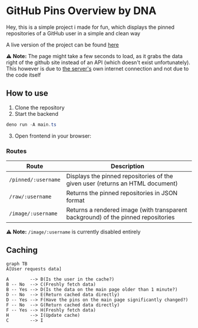 # GitHub Pins Overview by DNA

Hey, this is a simple project i made for fun, which displays the pinned repositories of a GitHub user in a simple and clean way

A live version of the project can be found [here](https://gh-pins.dnascanner.de/pinned/dnascanner)

⚠️ **Note:** The page might take a few seconds to load, as it grabs the data right of the github site instead of an API (which doesn't exist unfortunately). This however is due to <u>the server's</u> own internet connection and not due to the code itself

## How to use

1. Clone the repository
2. Start the backend

```powershell
deno run -A main.ts
```

3. Open frontend in your browser:

### Routes

| Route               | Description                                                                       |
| ------------------- | --------------------------------------------------------------------------------- |
| `/pinned/:username` | Displays the pinned repositories of the given user (returns an HTML document)     |
| `/raw/:username`    | Returns the pinned repositories in JSON format                                    |
| `/image/:username`  | Returns a rendered image (with transparent background) of the pinned repositories |

⚠️ **Note:** `/image/:username` is currently disabled entirely

## Caching

```mermaid
graph TB
A[User requests data]

A        --> B(Is the user in the cache?)
B -- No  --> C(Freshly fetch data)
B -- Yes --> D(Is the data on the main page older than 1 minute?)
D -- No  --> E(Return cached data directly)
D -- Yes --> F(Have the pins on the main page significantly changed?)
F -- No  --> G(Return cached data directly)
F -- Yes --> H(Freshly fetch data)
H        --> I(Update cache)
C        --> I
```
